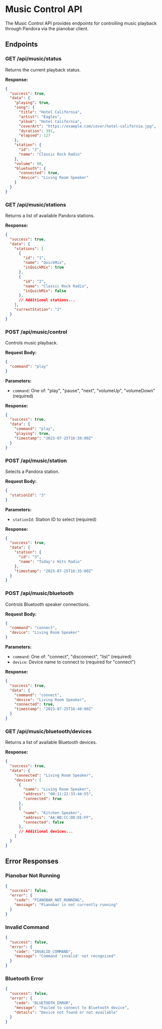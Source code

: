 # Music Control API

The Music Control API provides endpoints for controlling music playback through Pandora via the pianobar client.

## Endpoints

### GET /api/music/status

Returns the current playback status.

**Response:**

```json
{
  "success": true,
  "data": {
    "playing": true,
    "song": {
      "title": "Hotel California",
      "artist": "Eagles",
      "album": "Hotel California",
      "coverArt": "https://example.com/cover/hotel-california.jpg",
      "duration": 391,
      "elapsed": 127
    },
    "station": {
      "id": "2",
      "name": "Classic Rock Radio"
    },
    "volume": 80,
    "bluetooth": {
      "connected": true,
      "device": "Living Room Speaker"
    }
  }
}
```

### GET /api/music/stations

Returns a list of available Pandora stations.

**Response:**

```json
{
  "success": true,
  "data": {
    "stations": [
      {
        "id": "1",
        "name": "QuickMix",
        "isQuickMix": true
      },
      {
        "id": "2",
        "name": "Classic Rock Radio",
        "isQuickMix": false
      },
      // Additional stations...
    ],
    "currentStation": "2"
  }
}
```

### POST /api/music/control

Controls music playback.

**Request Body:**

```json
{
  "command": "play"
}
```

**Parameters:**

- `command`: One of: "play", "pause", "next", "volumeUp", "volumeDown" (required)

**Response:**

```json
{
  "success": true,
  "data": {
    "command": "play",
    "playing": true,
    "timestamp": "2023-07-25T16:30:00Z"
  }
}
```

### POST /api/music/station

Selects a Pandora station.

**Request Body:**

```json
{
  "stationId": "3"
}
```

**Parameters:**

- `stationId`: Station ID to select (required)

**Response:**

```json
{
  "success": true,
  "data": {
    "station": {
      "id": "3",
      "name": "Today's Hits Radio"
    },
    "timestamp": "2023-07-25T16:35:00Z"
  }
}
```

### POST /api/music/bluetooth

Controls Bluetooth speaker connections.

**Request Body:**

```json
{
  "command": "connect",
  "device": "Living Room Speaker"
}
```

**Parameters:**

- `command`: One of: "connect", "disconnect", "list" (required)
- `device`: Device name to connect to (required for "connect")

**Response:**

```json
{
  "success": true,
  "data": {
    "command": "connect",
    "device": "Living Room Speaker",
    "connected": true,
    "timestamp": "2023-07-25T16:40:00Z"
  }
}
```

### GET /api/music/bluetooth/devices

Returns a list of available Bluetooth devices.

**Response:**

```json
{
  "success": true,
  "data": {
    "connected": "Living Room Speaker",
    "devices": [
      {
        "name": "Living Room Speaker",
        "address": "00:11:22:33:44:55",
        "connected": true
      },
      {
        "name": "Kitchen Speaker",
        "address": "AA:BB:CC:DD:EE:FF",
        "connected": false
      },
      // Additional devices...
    ]
  }
}
```

## Error Responses

### Pianobar Not Running

```json
{
  "success": false,
  "error": {
    "code": "PIANOBAR_NOT_RUNNING",
    "message": "Pianobar is not currently running"
  }
}
```

### Invalid Command

```json
{
  "success": false,
  "error": {
    "code": "INVALID_COMMAND",
    "message": "Command 'invalid' not recognized"
  }
}
```

### Bluetooth Error

```json
{
  "success": false,
  "error": {
    "code": "BLUETOOTH_ERROR",
    "message": "Failed to connect to Bluetooth device",
    "details": "Device not found or not available"
  }
}
```